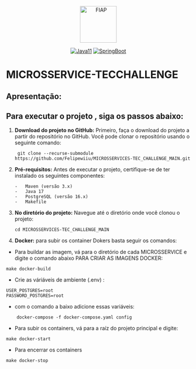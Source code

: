 <div align="center">
<a href="https://www.fiap.com.br" target="_blank">
    <img src="https://on.fiap.com.br/theme/fiap/postech/pos-tech.png" height="100px" alt="FIAP" class="center"/>
</a>

[![Java11](https://img.shields.io/badge/devel-Java-brightgreen)](https://docs.oracle.com/en/java/javase/11)
[![SpringBoot](https://img.shields.io/badge/framework-SpringBoot-brightgreen)](https://docs.spring.io/spring-boot/docs/current/reference/htmlsingle)
</div>

# MICROSSERVICE-TECCHALLENGE

## Apresentação:


## Para executar o projeto , siga os passos abaixo:

1. **Download do projeto no GitHub:**  Primeiro, faça o download do projeto a partir do repositório no GitHub. Você pode
   clonar o repositório usando o seguinte comando:

   ```shell
    git clone --recurse-submodule https://github.com/Felipewiiu/MICROSSERVICES-TEC_CHALLENGE_MAIN.git
   ```
4. **Pré-requisitos:**  Antes de executar o projeto, certifique-se de ter instalado os seguintes componentes:
   ```text  
   -   Maven (versão 3.x)
   -   Java 17
   -   PostgreSQL (versão 16.x)
   -   Makefile
    ```
5. **No diretório do projeto:**  Navegue até o diretório onde você clonou o projeto:
   ```shell
   cd MICROSSERVICES-TEC_CHALLENGE_MAIN
   ```
9. **Docker:** para subir os container Dokers basta seguir os comandos:

- Para buildar as imagem, vá para o diretório de cada MICROSSERVICE e digite o comando abaixo PARA CRIAR AS IMAGENS DOCKER:
````shell
make docker-build

````

- Crie as váriáveis de ambiente (.env) :

```text
USER_POSTGRES=root
PASSWORD_POSTGRES=root
```
- com o comando a baixo adicione essas variáveis:
```shell
    docker-compose -f docker-compose.yaml config
```

- Para subir os containers, vá para a raíz do projeto principal e digite:
````shell
make docker-start
````
- Para encerrar os containers
````shell
make docker-stop
````


